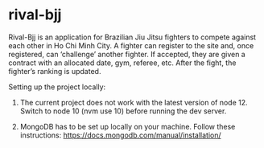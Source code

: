 # rival-bjj

Rival-Bjj is an application for Brazilian Jiu Jitsu fighters to compete against each other in Ho Chi Minh City. 
A fighter can register to the site and, once registered, can ‘challenge’ another fighter. 
If accepted, they are given a contract with an allocated date, gym, referee, etc. 
After the fight, the fighter’s ranking is updated. 

Setting up the project locally: 
1. The current project does not work with the latest version of node 12. Switch to node 10 (nvm use 10)
before running the dev server. 

2. MongoDB has to be set up locally on your machine. Follow these instructions: https://docs.mongodb.com/manual/installation/



